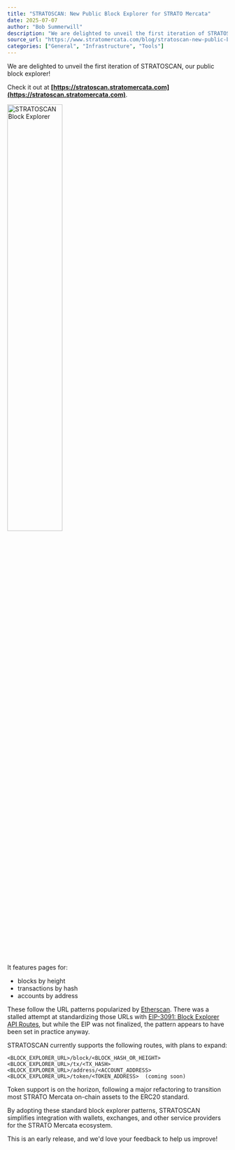 ```yaml
---
title: "STRATOSCAN: New Public Block Explorer for STRATO Mercata"
date: 2025-07-07
author: "Bob Summerwill"
description: "We are delighted to unveil the first iteration of STRATOSCAN, our public block explorer!"
source_url: "https://www.stratomercata.com/blog/stratoscan-new-public-block-explorer"
categories: ["General", "Infrastructure", "Tools"]
---
```


We are delighted to unveil the first iteration of STRATOSCAN, our public block explorer!

Check it out at **[https://stratoscan.stratomercata.com](https://stratoscan.stratomercata.com)**.

<img src="{{ site.baseurl }}/images/stratomercata.com/2025.10.13/stratoscan-screenshot.png" alt="STRATOSCAN Block Explorer" style="width: 50%;">

It features pages for:

- blocks by height
- transactions by hash
- accounts by address

These follow the URL patterns popularized by [Etherscan](https://etherscan.io). There was a stalled attempt at standardizing those URLs with [EIP-3091: Block Explorer API Routes](https://eips.ethereum.org/EIPS/eip-3091), but while the EIP was not finalized, the pattern appears to have been set in practice anyway.

STRATOSCAN currently supports the following routes, with plans to expand:

```
<BLOCK_EXPLORER_URL>/block/<BLOCK_HASH_OR_HEIGHT>
<BLOCK_EXPLORER_URL>/tx/<TX_HASH>
<BLOCK_EXPLORER_URL>/address/<ACCOUNT_ADDRESS>
<BLOCK_EXPLORER_URL>/token/<TOKEN_ADDRESS>  (coming soon)
```

Token support is on the horizon, following a major refactoring to transition most STRATO Mercata on-chain assets to the ERC20 standard.

By adopting these standard block explorer patterns, STRATOSCAN simplifies integration with wallets, exchanges, and other service providers for the STRATO Mercata ecosystem.

This is an early release, and we'd love your feedback to help us improve!
